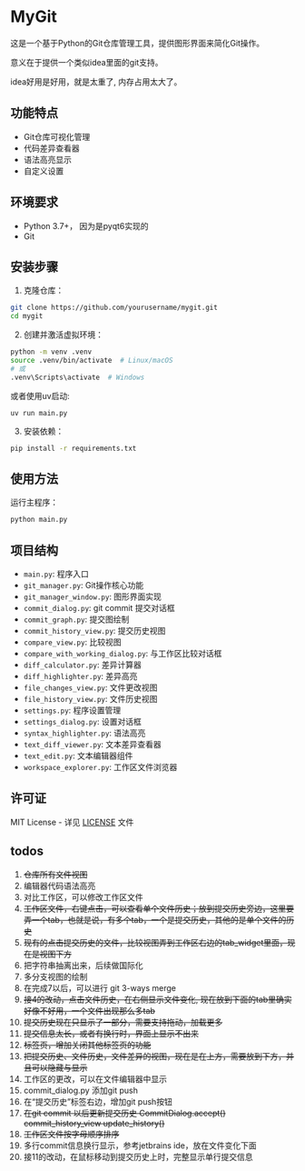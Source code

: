 # MyGit

这是一个基于Python的Git仓库管理工具，提供图形界面来简化Git操作。

意义在于提供一个类似idea里面的git支持。

idea好用是好用，就是太重了, 内存占用太大了。

## 功能特点

- Git仓库可视化管理
- 代码差异查看器
- 语法高亮显示
- 自定义设置

## 环境要求

- Python 3.7+， 因为是pyqt6实现的
- Git

## 安装步骤

1. 克隆仓库：
```bash
git clone https://github.com/yourusername/mygit.git
cd mygit
```

2. 创建并激活虚拟环境：
```bash
python -m venv .venv
source .venv/bin/activate  # Linux/macOS
# 或
.venv\Scripts\activate  # Windows
```

或者使用uv启动:

    uv run main.py

3. 安装依赖：
```bash
pip install -r requirements.txt
```

## 使用方法

运行主程序：
```bash
python main.py
```

## 项目结构

- `main.py`: 程序入口
- `git_manager.py`: Git操作核心功能
- `git_manager_window.py`: 图形界面实现
- `commit_dialog.py`: git commit 提交对话框
- `commit_graph.py`: 提交图绘制
- `commit_history_view.py`: 提交历史视图
- `compare_view.py`: 比较视图
- `compare_with_working_dialog.py`: 与工作区比较对话框
- `diff_calculator.py`: 差异计算器
- `diff_highlighter.py`: 差异高亮
- `file_changes_view.py`: 文件更改视图
- `file_history_view.py`: 文件历史视图
- `settings.py`: 程序设置管理
- `settings_dialog.py`: 设置对话框
- `syntax_highlighter.py`: 语法高亮
- `text_diff_viewer.py`: 文本差异查看器
- `text_edit.py`: 文本编辑器组件
- `workspace_explorer.py`: 工作区文件浏览器

## 许可证

MIT License - 详见 [LICENSE](LICENSE) 文件

## todos

1. ~~仓库所有文件视图~~
2. 编辑器代码语法高亮
3. 对比工作区，可以修改工作区文件
4. ~~工作区文件，右键点击，可以查看单个文件历史；放到提交历史旁边，这里要弄一个tab，也就是说，有多个tab，一个是提交历史，其他的是单个文件的历史~~
5. ~~现有的点击提交历史的文件，比较视图弄到工作区右边的tab_widget里面，现在是视图下方~~
6. 把字符串抽离出来，后续做国际化
7. 多分支视图的绘制
8. 在完成7以后，可以进行 git 3-ways merge
9. ~~接4的改动，点击文件历史，在右侧显示文件变化, 现在放到下面的tab里确实好像不好用，一个文件出现那么多tab~~
10. ~~提交历史现在只显示了一部分，需要支持拖动，加载更多~~
11. ~~提交信息太长，或者有换行时，界面上显示不出来~~
12. ~~标签页，增加关闭其他标签页的功能~~
13. ~~把提交历史、文件历史，文件差异的视图，现在是在上方，需要放到下方，并且可以隐藏与显示~~
14. 工作区的更改，可以在文件编辑器中显示
15. commit_dialog.py 添加git push
16. 在“提交历史”标签右边，增加git push按钮
17. ~~在git commit 以后更新提交历史 CommitDialog.accept() commit_history_view update_history()~~
18. ~~工作区文件按字母顺序排序~~
19. 多行commit信息换行显示，参考jetbrains ide，放在文件变化下面
20. 接11的改动，在鼠标移动到提交历史上时，完整显示单行提交信息
